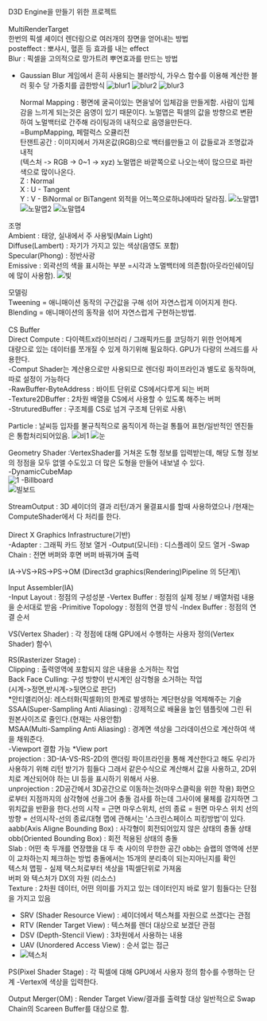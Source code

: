 D3D Engine을 만들기 위한 프로젝트\
\
MultiRenderTarget \
한번의 픽셀 셰이더 렌더링으로 여러개의 장면을 얻어내는 방법\
posteffect : 뽀샤시, 혈흔 등 효과를 내는 effect\
Blur : 픽셀을 고의적으로 망가트려 뿌연효과를 만드는 방법
- Gaussian Blur 게임에서 흔히 사용되는 블러방식, 가우스 함수를 이용해 계산한 블러 횟수 당 가중치를 곱한방식
![blur1](https://user-images.githubusercontent.com/93506849/165056088-30eeeab9-bcbe-4e71-83a0-4b6e7e03e445.JPG)
![blur2](https://user-images.githubusercontent.com/93506849/165056098-d0ec6b9e-51d2-4618-8ebd-7c4f0a5acb30.JPG)
![blur3](https://user-images.githubusercontent.com/93506849/165056110-896891e0-a888-4454-88dc-638d5b32f021.JPG)


 
 
  Normal Mapping : 평면에 굴곡이있는 면을넣어 입체감을 만들게함. 사람이 입체감을 느끼게 되는것은 음영이 있기 때문이다. 노멀맵은 픽셀의 값을 방향으로 변환하여 노멀백터로 간주해 라이팅과의 내적으로 음영을만든다.\
	=BumpMapping, 페럴럭스 오큘리전\
  탄잰트공간 : 이미지에서 가져온값(RGB)으로 백터를만들고 이 값들로과 조명값과 내적\
	(텍스처 -> RGB -> 0~1 -> xyz) 노멀맵은 바깥쪽으로 나오는색이 많으므로 파란색으로 많이나온다. \
	Z : Normal\
	X : U - Tangent\
	Y : V - BiNormal or BiTangent 외적을 어느쪽으로하냐에따라 달라짐.
![노말맵1](https://user-images.githubusercontent.com/93506849/165054476-0486f0aa-d3df-4deb-bffc-af9d49b388bb.JPG)
![노말맵2](https://user-images.githubusercontent.com/93506849/165054706-e7993c3f-f705-4343-b2db-1c1ae03401f6.JPG)
![노말맵4](https://user-images.githubusercontent.com/93506849/165054731-5381731f-2ea8-43e8-a62a-10c408633422.JPG)





조명\
 Ambient : 태양, 실내에서 주 사용빛(Main Light)\
 Diffuse(Lambert) : 자기가 가지고 있는 색상(음영도 포함)\
 Specular(Phong) : 정반사광\
 Emissive : 외곽선의 색을 표시하는 부분 =시각과 노멀백터에 의존함(아웃라인쉐이딩에 많이 사용함).
 ![빛](https://user-images.githubusercontent.com/93506849/165054425-eabae885-1037-4491-8d05-3a397781ce7c.JPG)



모델링\
Tweening = 애니매이션 동작의 구간값을 구해 섞어 자연스럽게 이어지게 한다.\
Blending = 애니매이션의 동작을 섞어 자연스럽게 구현하는방법.\
\
CS Buffer\
Direct Compute : 다이렉트x라이브러리 / 그래픽카드를 코딩하기 위한 언어체계\
		대량으로 있는 데이터를 쪼개질 수 있게 하기위해 필요하다. GPU가 다량의 쓰레드를 사용한다.\
	-Comput Shader는 계산용으로만 사용되므로 렌더링 파이프라인과 별도로 동작하며, 따로 설정이 가능하다\
	-RawBuffer-ByteAddress : 바이트 단위로 CS에서다루게 되는 버퍼\
	-Texture2DBuffer : 2차원 배열을 CS에서 사용할 수 있도록 해주는 버퍼\
	-StruturedBuffer : 구조체를 CS로 넘겨 구조체 단위로 사용\
	
Particle : 날씨등 입자를 불규칙적으로 움직이게 하는걸 통틀어 표현/일반적인 엔진들은 통합처리되어있음.
![비1](https://user-images.githubusercontent.com/93506849/165088093-3b2f3a0f-6428-4604-9084-20153998d0ea.JPG)
![눈](https://user-images.githubusercontent.com/93506849/165088153-e8dde867-a4d7-423f-bb53-102ac4c2951a.JPG)

Geometry Shader :VertexShader를 거쳐온 도형 정보를 입력받는데, 해당 도형 정보의 정점을 모두 없앨 수도있고 더 많은 도형을 만들어 내보낼 수 있다.\
-DynamicCubeMap\
![1](https://user-images.githubusercontent.com/93506849/166083570-1482fe73-df86-4acd-a770-b728bd2e659c.JPG)
-Billboard\
![빌보드](https://user-images.githubusercontent.com/93506849/165087939-3ed08ae1-45d8-40aa-b303-630cd00777ec.JPG)

StreamOutput : 3D 셰이더의 결과 리턴/과거 물결표시를 할때 사용하였으나 /현재는 ComputeShader에서 다 처리를 한다.
\
\
Direct X Graphics Infrastructure(기반)\
-Adapter : 그래픽 카드 정보 열거
-Output(모니터) : 디스플레이 모드 열거
-Swap Chain  : 전면 버퍼와 후면 버퍼 바꿔가며 출력

IA->VS->RS->PS->OM  (Direct3d graphics(Rendering)Pipeline 의 5단계)\
 
Input Assembler(IA)\
-Input Layout : 정점의 구성성분
-Vertex Buffer : 정점의 실제 정보 / 배열처럼 내용을 순서대로 받음
-Primitive Topology : 정점의 연결 방식
-Index Buffer : 정점의 연결 순서

VS(Vertex Shader) : 각 정점에 대해 GPU에서 수행하는 사용자 정의(Vertex Shader) 함수\

RS(Rasterizer Stage) : \
  Clipping : 출력영역에 포함되지 않은 내용을 소거하는 작업\
  Back Face Culling: 구성 방향이 반시계인 삼각형을 소거하는 작업\
   (시계->정면,반시계->뒷면으로 판단)\
  *안티앨리어싱: 레스터화(픽셀화)의 한계로 발생하는 계단현상을 억제해주는 기술\
  SSAA(Super-Sampling Anti Aliasing) : 강제적으로 배율을 높인 템플릿에 그린 뒤 원본사이즈로 줄인다.(현재는 사용안함)\
  MSAA(Multi-Sampling Anti Aliasing) : 경계면 색상을 그라데이션으로 계산하여 색을 채워준다.\
-Viewport 결합 가능
 *View port \
projection : 3D-IA-VS-RS-2D의 랜더링 파이프라인을 통해 계산한다고 해도 우리가 사용하기 위해 리턴 받기가 힘들다 그래서 같은수식으로 계산해서 값을 사용하고,
	2D위치로 계산되어야 하는  UI 등을 표시하기 위해서 사용.\
unprojection : 2D공간에서 3D공간으로 이동하는것(마우스클릭을 위한 작용) 화면으로부터 지점까지의 삼각형에 선을그어 충돌 검사를 하는데 그사이에 물체를
	감지하면  그위치값을 반환을 한다.선의 시작 = 근면 마우스위치, 선의 종료 = 원면 마우스 위치 선의 방향 = 선의시작-선의 종료/대형 맵에 관해서는 '스크린스페이스 피킹방법'이 있다.\
aabb(Axis Aligne Bounding Box) : 사각형이 회전되어있지 않은 상태의 충돌 상태\
obb(Oriented Bounding Box) : 회전 적용된 상태의 충돌\
	Slab  : 어떤 축 두개를 연장했을 대 두 축 사이의 무한한 공간 obb는 슬랩의 영역에 선분이 교차하는지 체크하는 방법
충돌에서는 15개의 분리축이 되는지아닌지를 확인\
  텍스처 맵핑 - 실제 택스처로부터 색상을 1픽셀단위로 가져옴
\
버퍼 와 텍스처가 DX의 자원 (리소스)\
Texture : 2차원 데이터, 어떤 의미를 가지고 있는 데이터인지 바로 알기 힘들다는 단점을 가지고 있음
  - SRV (Shader Resource View) : 셰이더에서 텍스쳐를 자원으로 쓰겠다는 관점 
  - RTV (Render Target View) : 텍스쳐를 렌더 대상으로 보겠단 관점 
  - DSV (Depth-Stencil View) :  3차원에서 사용하는 내용
  - UAV (Unordered Access View) : 순서 없는 접근
  -  ![텍스처](https://user-images.githubusercontent.com/93506849/165050345-e6992aaf-a3ba-4e8e-98cc-b07bb6227bb7.JPG)


PS(Pixel Shader Stage) : 각 픽셀에 대해 GPU에서 사용자 정의 함수를 수행하는 단계
-Vertex에 색상을 입력한다.

Output Merger(OM) : Render Target View/결과를 출력할 대상 일반적으로 Swap Chain의 Scareen Buffer를 대상으로 함.



